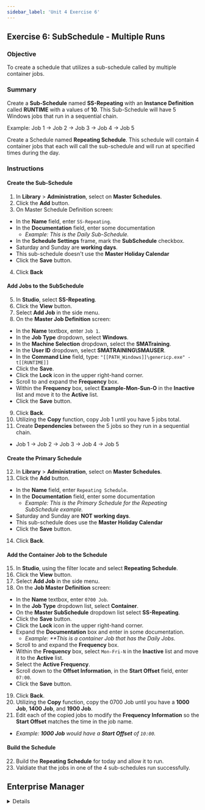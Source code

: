 ```yaml
---
sidebar_label: 'Unit 4 Exercise 6'
---
```


## Exercise 6: SubSchedule - Multiple Runs

### Objective

To create a schedule that utilizes a sub-schedule called by multiple container jobs.

### Summary

Create a **Sub-Schedule** named **SS-Repeating** with an **Instance Definition** called **RUNTIME** with a values of **10**. This Sub-Schedule will have 5 Windows jobs that run in a sequential chain. 

Example: Job 1 &rarr; Job 2 &rarr; Job 3 &rarr; Job 4 &rarr; Job 5

Create a Schedule named **Repeating Schedule**. This schedule will contain 4 container jobs that each will call the sub-schedule and will run at specified times during the day.

### Instructions
 
#### Create the Sub-Schedule

1.	In **Library** > **Administration**, select on **Master Schedules**. 
2.	Click the **Add** button. 
3. On Master Schedule Definition screen:
* In the **Name** field, enter ```SS-Repeating```. 
* In the **Documentation** field, enter some documentation
  * _Example: This is the Daily Sub-Schedule._
* In the **Schedule Settings** frame, mark the **SubSchedule** checkbox.
* Saturday and Sunday are **working days**.
* This sub-schedule doesn't use the **Master Holiday Calendar**
* Click the **Save** button.
4. Click **Back**

#### Add Jobs to the SubSchedule

5.	In **Studio**, select **SS-Repeating**. 
6.	Click the **View** button. 
7.  Select **Add Job** in the side menu.
8.  On the **Master Job Definition** screen:
* In the **Name** textbox, enter ```Job 1```.
* In the **Job Type** dropdown, select **Windows**.
* In the **Machine Selection** dropdown, select the **SMATraining**. 
* In the **User ID** dropdown, select **SMATRAINING\SMAUSER**. 
* In the **Command Line** field, type: ```"[[PATH_Windows]]\genericp.exe" -t[[RUNTIME]]```
* Click the **Save**. 
* Click the **Lock** icon in the upper right-hand corner.
* Scroll to and expand the **Frequency** box.
* Within the **Frequency** box, select **Example-Mon-Sun-O** in the **Inactive** list and move it to the **Active** list. 
* Click the **Save** button.
9.  Click **Back**.
10.  Utilizing the **Copy** function, copy Job 1 until you have 5 jobs total.
11.	Create **Dependencies** between the 5 jobs so they run in a sequential chain.
* Job 1 &rarr; Job 2 &rarr; Job 3 &rarr; Job 4 &rarr; Job 5

#### Create the Primary Schedule

12.	In **Library** > **Administration**, select on **Master Schedules**. 
13.	Click the **Add** button. 
* In the **Name** field, enter ```Repeating Schedule```. 
* In the **Documentation** field, enter some documentation
  * _Example: This is the Primary Schedule for the Repeating SubSchedule example._
* Saturday and Sunday are **NOT working days**.
* This sub-schedule does use the **Master Holiday Calendar**
* Click the **Save** button.
14. Click **Back**.

#### Add the Container Job to the Schedule

15.	In **Studio**, using the filter locate and select **Repeating Schedule**. 
16. Click the **View** button.
17.	Select **Add Job** in the side menu. 
18. On the **Job Master Definition** screen:
* In the **Name** textbox, enter ```0700 Job```. 
* In the **Job Type** dropdown list, select **Container**.
* On the **Master SubSchedule** dropdown list select **SS-Repeating**.
* Click the **Save** button.
* Click the **Lock** icon in the upper right-hand corner.
* Expand the **Documentation** box and enter in some documentation.
  * _Example: **This is a container Job that has the Daily Jobs._
* Scroll to and expand the **Frequency** box.
* Within the **Frequency** box, select ```Mon-Fri-N``` in the **Inactive** list and move it to the **Active** list. 
* Select the **Active Frequency**. 
* Scroll down to the **Offset Information**, in the **Start Offset** field, enter ```07:00```.
* Click the **Save** button.
19. Click **Back**.
20. Utilizing the **Copy** function, copy the 0700 Job until you have a **1000 Job**, **1400 Job**, and **1900 Job**.
21. Edit each of the copied jobs to modify the **Frequency Information** so the **Start Offset** matches the time in the job name.
* _Example: **1000 Job** would have a **Start Offset** of ```10:00```._

#### Build the Schedule

22.	Build the **Repeating Schedule** for today and allow it to run.
23. Valdiate that the jobs in one of the 4 sub-schedules run successfully.

## Enterprise Manager

<details>

:::tip [Walkthrough Video - Unit 4 Exercise 6](../static/videobasic/U4E6.mp4)

:::

**Create the SubSchedule**  

1.	Under the **Administration** topic, Double-Click on **Schedule Master**. 
2.	Click the **Add** button on the **Schedule Master** toolbar. 
3.	In the **Name** textbox, enter **SS-Repeating**. 
4.	In the **Documentation** textbox, enter This is the Daily SubSchedule.
5.	In the **Start Time** box, notice the default of ```00:00``` (midnight).
6.	Keep the defaults selected for the **Workdays per Week** for the Schedule to run.
7.	In the **Schedule Properties** frame, mark the **SubSchedule** checkbox.
8.	Click the **Save** button on the Schedule Master toolbar.
9.	Click the **Instance Definition** tab and type the **Instance** in the **Define Property Values** field: ```RUNTIME=10```
10.	Press the **Add** button 
11.	Save the **SS-Repeating** and close the Schedule Master tab.

**Add Jobs to the SubSchedule**

12.	Under the **Administration** topic, Double-Click on **Job Master**. 
13.	Select the **SS-Repeating** Schedule.
14.	Click the **Add** button on the **Job Master** toolbar. 
15.	In the **Name** textbox, enter **Daily Job 1**.
16.	In the **Job Type** drop-down list, select **Windows**.
17.	In the **Primary Machine** drop-down list, select the **SMATraining** machine. 
18.	In the **User ID** drop-down list, select ```SMATRAINING\SMAUSER```. 
19.	In the **Command Line**, type **Ctrl+F** and select the command line that looks like this:
```"[[MI.PathWindows]]\genericp.exe" -t[[RUNTIME]] -e0```
20.	Click the **Save** button on the **Job Master** toolbar. 
21.	Click the **Frequency** tab.
22.	Within the **Frequency** list frame, click the **Add** button.
23.	Click inside the option button to Use existing **Frequency**.
24.	In the **Frequency** drop-down list, select **Mon-Fri-N**. 
25.	Click **Next**.
26.	Click the **Finish** button.
27.	Add **Documentation** to the Job.
28.	On the **Job Master** toolbar, be sure you have the **SS-Repeating** selected and click the **Copy** button or press **Ctrl+Insert**. 
29.	Name the Job **Daily Job 2**.
30.	Click **OK**.
31.	Change the **Documentation** if needed.
32.	Repeat steps 27 to 30 to create Jobs **Daily Job 3**, **Daily Job 4**, and **Daily Job 5**.
33.	Close the **Job Master** tab and use **Workflow Designer** to create **Dependencies**.
34.	Close the **Workflow Designer** tab when finished.

**Create the Primary Schedule**

35.	Under the **Administration** topic, Double-Click on **Schedule Master**. 
36.	Click the **Add** button on the **Schedule Master** toolbar. 
37.	In the **Name** textbox, enter **Repeating Schedule**. 
38.	In the **Documentation** textbox, enter **This is the Primary Schedule for the Repeating SubSchedule example**.
39.	In the **Start Time** box, notice the default of ```00:00``` (midnight).
40.	Keep the default selected for the **Workdays per Week** for the Schedule to run.
41.	Click the **Save** button on the **Schedule Master** toolbar.
42.	Close the **Schedule Master** tab.

**Add the SubSchedule as a Container Job into the Primary Schedule**

43.	Under the **Administration** topic, Double-Click on **Job Master**. 
44.	Select the **Repeating Schedule** from the Schedule drop-down list.
45.	Click the **Add** button on the **Job Master** toolbar. 
46.	In the **Name** textbox, enter **0700 Job**. 
47.	In the **Job Type** drop-down list, select **Container**.
48.	On the **Schedule to run as SubSchedule** drop-down list select the **SS-Repeating**.
49.	Click the **Save** button on the **Job Master** toolbar.
50.	Click the **Frequency** tab.
51.	Within the **Frequency list** frame, click the **Add** button.
52.	Click inside the option button to **Use existing Frequency**.
53.	In the Frequency drop-down list, select **Mon-Fri-N**.
54.	Click **Next** and then **Finish**.
55.	In the **Start Offset** box, enter ```07:00```.
56.	Click the **Save** button on the **Job Master** toolbar.
57.	Click the **Documentation** tab.
58.	In the **Documentation** textbox, enter **This is a container Job that has the Daily Jobs**.
59.	Click the **Save** button on the **Job Master** toolbar.
60.	Still on the **Job Master** Toolbar, click the **Copy** button. 
61.	Name the Job **1000 Job**.
62.	Click **OK**.
63.	Click the **Frequency** tab.
64.	Update the **Start Offset** box to ```10:00``` and **Save** the Job.
65.	Repeat steps 59 to 63 creating a **1400 Job** and a **1900 Job** running at ```2 pm``` and ```7 pm```. You will need to change the **Start Offset** for these Jobs. Change the Documentation if needed.
66.	Close all tabs.

**Build the Schedule**

67.	Under the **Operation** topic, Double-Click **Schedule Build**.
68.	Is the SubSchedule visible? Why?
69.	Click the **Repeating Schedule** and click the **Build** button.
70.	On the **Build Properties** screen, leave **On Hold** selected and click **OK**. This will build the Schedule for **today only**.
71.	Close the Build Schedules screen.
72.	Under **Operations**, open the **List** or **Matrix** view or use **Solution Manager** to check the results.
73.	**Release the Schedule** and let the Jobs run.

</details>